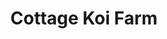 ---
title: "Cottage Koi Farm"
address: "47, Ballynarry Rd, Portadown, Craigavon, Co. Armagh BT62 1TX"
tel: "028 3885 1626"
county: "Armagh"
category: "Zoos And Aquariums"
type: "Content"
lat: "54.491109"
lng: "-6.539865"
---